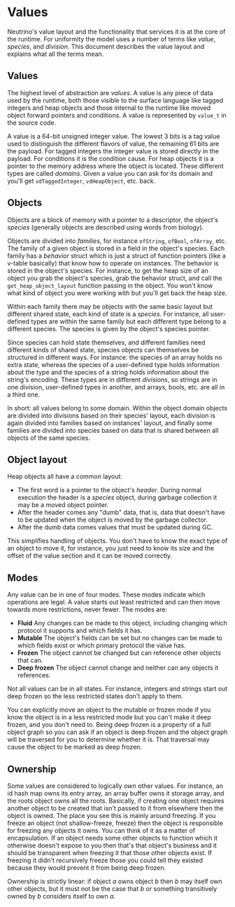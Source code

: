 Values
======

Neutrino's value layout and the functionality that services it is at the core of the runtime. For uniformity the model uses a number of terms like _value_, _species_, and _division_. This document describes the value layout and explains what all the terms mean.

## Values

The highest level of abstraction are _values_. A value is any piece of data used by the runtime, both those visible to the surface language like tagged integers and heap objects and those internal to the runtime like moved object forward pointers and conditions. A value is represented by `value_t` in the source code.

A value is a 64-bit unsigned integer value. The lowest 3 bits is a tag value used to distinguish the different flavors of value, the remaining 61 bits are the payload. For tagged integers the integer value is stored directly in the payload. For conditions it is the condition cause. For heap objects it is a pointer to the memory address where the object is located. These different types are called _domains_. Given a value you can ask for its domain and you'll get `vdTaggedInteger`, `vdHeapObject`, etc. back.

## Objects

Objects are a block of memory with a pointer to a descriptor, the object's _species_ (generally objects are described using words from biology).

Objects are divided into _families_, for instance `ofString`, `ofBool`, `ofArray`, etc. The family of a given object is stored in a field in the object's species. Each family has a _behavior_ struct which is just a struct of function pointers (like a v-table basically) that know how to operate on instances. The behavior is stored in the object's species. For instance, to get the heap size of an object you grab the object's species, grab the behavior struct, and call the `get_heap_object_layout` function passing in the object. You won't know what kind of object you were working with but you'll get back the heap size.

Within each family there may be objects with the same basic layout but different shared state, each kind of state is a _species_. For instance, all user-defined types are within the same family but each different type belong to a different species. The species is given by the object's species pointer.

Since species can hold state themselves, and different families need different kinds of shared state, species objects can themselves be structured in different ways. For instance: the species of an array holds no extra state, whereas the species of a user-defined type holds information about the type and the species of a string holds information about the string's encoding. These types are in different _divisions_, so strings are in one division, user-defined types in another, and arrays, bools, etc. are all in a third one.

In short: all values belong to some domain. Within the object domain objects are divided into divisions based on their species' layout, each division is again divided into families based on instances' layout, and finally some families are divided into species based on data that is shared between all objects of the same species.

## Object layout

Heap objects all have a common layout:

 * The first word is a pointer to the object's _header_. During normal execution the header is a _species_ object, during garbage collection it may be a moved object pointer.
 * After the header comes any "dumb" data, that is, data that doesn't have to be updated when the object is moved by the garbage collector.
 * After the dumb data comes values that must be updated during GC.

This simplifies handling of objects. You don't have to know the exact type of an object to move it, for instance, you just need to know its size and the offset of the value section and it can be moved correctly.

## Modes

Any value can be in one of four modes. These modes indicate which operations are legal. A value starts out least restricted and can then move towards more restrictions, never fewer. The modes are:

  * **Fluid** Any changes can be made to this object, including changing which protocol it supports and which fields it has.
  * **Mutable** The object's fields can be set but no changes can be made to which fields exist or which primary protocol the value has.
  * **Frozen** The object cannot be changed but can reference other objects that can.
  * **Deep frozen** The object cannot change and neither can any objects it references.

Not all values can be in all states. For instance, integers and strings start out deep frozen so the less restricted states don't apply to them.

You can explicitly move an object to the mutable or frozen mode if you know the object is in a less restricted mode but you can't make it deep frozen, and you don't need to. Being deep frozen is a property of a full object graph so you can ask if an object is deep frozen and the object graph will be traversed for you to determine whether it is. That traversal may cause the object to be marked as deep frozen.

## Ownership

Some values are considered to logically *own* other values. For instance, an id hash map owns its entry array, an array buffer owns it storage array, and the roots object owns all the roots. Basically, if creating one object requires another object to be created that isn't passed to it from elsewhere then the object is owned. The place you see this is mainly around freezing. If you freeze an object (not shallow-freeze, freeze) then the object is responsible for freezing any objects it owns. You can think of it as a matter of encapsulation. If an object needs some other objects to function which it otherwise doesn't expose to you then that's that object's business and it should be transparent when freezing it that those other objects exist. If freezing it didn't recursively freeze those you could tell they existed because they would prevent it from being deep frozen.

Ownership is strictly linear: if object *a* owns object *b* then *b* may itself own other objects, but it must not be the case that *b* or something transitively owned by *b* considers itself to own *a*.
